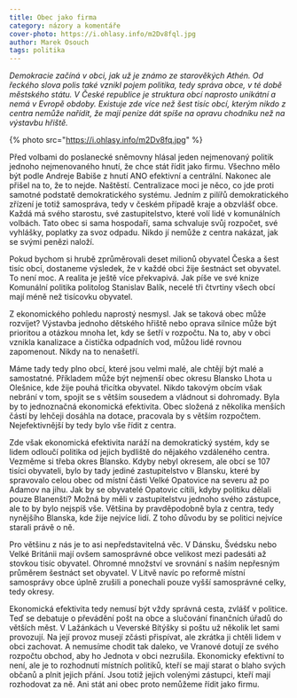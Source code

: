 ```yaml
---
title: Obec jako firma
category: názory a komentáře
cover-photo: https://i.ohlasy.info/m2Dv8fql.jpg
author: Marek Osouch
tags: politika
---
```


*Demokracie začíná v obci, jak už je známo ze starověkých Athén. Od řeckého slova polis také vznikl pojem politika, tedy správa obce, v té době městského státu. V České republice je struktura obcí naprosto unikátní a nemá v Evropě obdoby. Existuje zde více než šest tisíc obcí, kterým nikdo z centra nemůže nařídit, že mají peníze dát spíše na opravu chodníku než na výstavbu hřiště.*

{% photo src="https://i.ohlasy.info/m2Dv8fq.jpg" %}

Před volbami do poslanecké sněmovny hlásal jeden nejmenovaný politik jednoho nejmenovaného hnutí, že chce stát řídit jako firmu. Všechno mělo být podle Andreje Babiše z hnutí ANO efektivní a centrální. Nakonec ale přišel na to, že to nejde. Naštěstí. Centralizace moci je něco, co jde proti samotné podstatě demokratického systému. Jedním z pilířů demokratického zřízení je totiž samospráva, tedy v českém případě kraje a obzvlášť obce. Každá má svého starostu, své zastupitelstvo, které volí lidé v komunálních volbách. Tato obec si sama hospodaří, sama schvaluje svůj rozpočet, své vyhlášky, poplatky za svoz odpadu. Nikdo jí nemůže z centra nakázat, jak se svými penězi naloží.

Pokud bychom si hrubě zprůměrovali deset milionů obyvatel Česka a šest tisíc obcí, dostaneme výsledek, že v každé obci žije šestnáct set obyvatel. To není moc. A realita je ještě více překvapivá. Jak píše ve své knize Komunální politika politolog Stanislav Balík, necelé tři čtvrtiny všech obcí mají méně než tisícovku obyvatel.

Z ekonomického pohledu naprostý nesmysl. Jak se taková obec může rozvíjet? Výstavba jednoho dětského hřiště nebo oprava silnice může být prioritou a otázkou mnoha let, kdy se šetří v rozpočtu. Na to, aby v obci vznikla kanalizace a čistička odpadních vod, můžou lidé rovnou zapomenout. Nikdy na to nenašetří.

Máme tady tedy plno obcí, které jsou velmi malé, ale chtějí být malé a samostatné. Příkladem může být nejmenší obec okresu Blansko Lhota u Olešnice, kde žije pouhá třicítka obyvatel. Nikdo takovým obcím však nebrání v tom, spojit se s větším sousedem a vládnout si dohromady. Byla by to jednoznačná ekonomická efektivita. Obec složená z několika menších částí by lehčeji dosáhla na dotace, pracovala by s větším rozpočtem. Nejefektivnější by tedy bylo vše řídit z centra.

Zde však ekonomická efektivita naráží na demokratický systém, kdy se lidem odloučí politika od jejich bydliště do nějakého vzdáleného centra. Vezměme si třeba okres Blansko. Kdyby nebyl okresem, ale obcí se 107 tisíci obyvateli, bylo by tady jediné zastupitelstvo v Blansku, které by spravovalo celou obec od místní části Velké Opatovice na severu až po Adamov na jihu. Jak by se obyvatelé Opatovic cítili, kdyby politiku dělali pouze Blanenští? Možná by měli v zastupitelstvu jednoho svého zástupce, ale to by bylo nejspíš vše. Většina by pravděpodobně byla z centra, tedy nynějšího Blanska, kde žije nejvíce lidí. Z toho důvodu by se politici nejvíce starali právě o ně.

Pro většinu z nás je to asi nepředstavitelná věc. V Dánsku, Švédsku nebo Velké Británii mají ovšem samosprávné obce velikost mezi padesáti až stovkou tisíc obyvatel. Ohromné množství ve srovnání s naším nepřesným průměrem šestnáct set obyvatel. V Litvě navíc po reformě místní samosprávy obce úplně zrušili a ponechali pouze vyšší samosprávné celky, tedy okresy.

Ekonomická efektivita tedy nemusí být vždy správná cesta, zvlášť v politice. Teď se debatuje o převádění pošt na obce a slučování finančních úřadů do větších měst. V Lažánkách u Veverské Bítýšky si poštu už několik let sami provozují. Na její provoz musejí zčásti přispívat, ale zkrátka ji chtěli lidem v obci zachovat. A nemusíme chodit tak daleko, ve Vranové dotují ze svého rozpočtu obchod, aby ho Jednota v obci nezrušila. Ekonomicky efektivní to není, ale je to rozhodnutí místních politiků, kteří se mají starat o blaho svých občanů a plnit jejich přání. Jsou totiž jejich volenými zástupci, kteří mají rozhodovat za ně. Ani stát ani obec proto nemůžeme řídit jako firmu.


